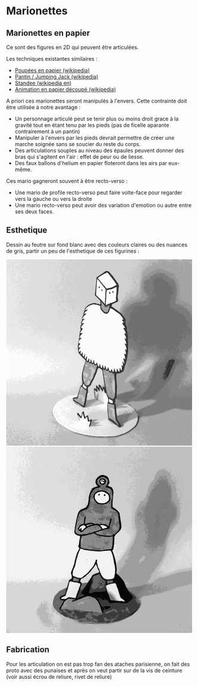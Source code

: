 # Marionettes

## Marionettes en papier

Ce sont des figures en 2D qui peuvent être articulées.

Les techniques existantes similaires :

- [Poupées en papier (wikipedia)](https://fr.wikipedia.org/wiki/Poup%C3%A9e_en_papier)
- [Pantin / Jumping Jack (wikipedia)](https://fr.wikipedia.org/wiki/Pantin_(figurine))
- [Standee (wikipedia en)](https://en.wikipedia.org/wiki/Standee)
- [Animation en papier découpé (wikipedia)](https://fr.wikipedia.org/wiki/Animation_de_papiers_d%C3%A9coup%C3%A9s)

A priori ces marionettes seront manipulés à l'envers. Cette contrainte doit être utilisée à notre avantage :
- Un personnage articulé peut se tenir plus ou moins droit grace à la gravité tout en étant tenu par les pieds (pas de ficelle aparante contrairement à un pantin)
- Manipuler à l'envers par les pieds devrait permettre de créer une marche soignée sans se soucier du reste du corps.
- Des articulations souples au niveau des épaules peuvent donner des bras qui s'agitent en l'air : effet de peur ou de liesse.
- Des faux ballons d'helium en papier floteront dans les airs par eux-même.

Ces mario gagneront souvent à être recto-verso :
- Une mario de profile recto-verso peut faire volte-face pour regarder vers la gauche ou vers la droite
- Une mario recto-verso peut avoir des variation d'emotion ou autre entre ses deux faces.

## Esthetique

Dessin au feutre sur fond blanc avec des couleurs claires ou des nuances de gris, partir un peu de l'esthetique de ces figurines :

![Figurine en papier](../img/figurine1.gif) ![Alt text](../img/figurine2.gif)

## Fabrication

Pour les articulation on est pas trop fan des ataches parisienne, on fait des proto avec des punaises et après on veut partir sur de la vis de ceinture (voir aussi écrou de reliure, rivet de reliure)


